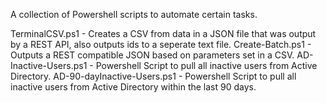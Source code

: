 A collection of Powershell scripts to automate certain tasks.

TerminalCSV.ps1 - Creates a CSV from data in a JSON file that was output by a REST API, also outputs ids to a seperate text file.
Create-Batch.ps1 - Outputs a REST compatible JSON based on parameters set in a CSV.
AD-Inactive-Users.ps1 - Powershell Script to pull all inactive users from Active Directory.
AD-90-dayInactive-Users.ps1 - Powershell Script to pull all inactive users from Active Directory within the last 90 days.
